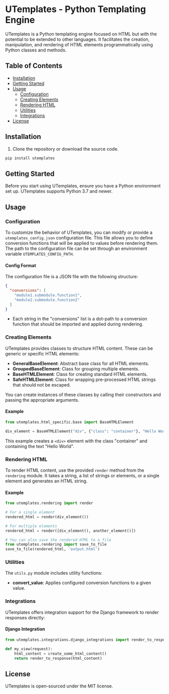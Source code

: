 # UTemplates - Python Templating Engine

UTemplates is a Python templating engine focused on HTML but with the potential to be extended to other languages. It facilitates the creation, manipulation, and rendering of HTML elements programmatically using Python classes and methods.

## Table of Contents
- [Installation](#installation)
- [Getting Started](#getting-started)
- [Usage](#usage)
  - [Configuration](#configuration)
  - [Creating Elements](#creating-elements)
  - [Rendering HTML](#rendering-html)
  - [Utilities](#utilities)
  - [Integrations](#integrations)
- [License](#license)

## Installation

1. Clone the repository or download the source code.

```bash
pip install utemplates
```

## Getting Started

Before you start using UTemplates, ensure you have a Python environment set up. UTemplates supports Python 3.7 and newer.

## Usage

### Configuration

To customize the behavior of UTemplates, you can modify or provide a `utemplates_config.json` configuration file. This file allows you to define conversion functions that will be applied to values before rendering them. The path to the configuration file can be set through an environment variable `UTEMPLATES_CONFIG_PATH`.

#### Config Format

The configuration file is a JSON file with the following structure:

```json
{
  "conversions": [
    "module1.submodule.function1",
    "module2.submodule.function2"
  ]
}
```

- Each string in the "conversions" list is a dot-path to a conversion function that should be imported and applied during rendering.

### Creating Elements

UTemplates provides classes to structure HTML content. These can be generic or specific HTML elements:

- **GeneralBaseElement**: Abstract base class for all HTML elements.
- **GroupedBaseElement**: Class for grouping multiple elements.
- **BaseHTMLElement**: Class for creating standard HTML elements.
- **SafeHTMLElement**: Class for wrapping pre-processed HTML strings that should not be escaped.

You can create instances of these classes by calling their constructors and passing the appropriate arguments.

#### Example

```python
from utemplates.html_specific.base import BaseHTMLElement

div_element = BaseHTMLElement("div", {"class": "container"}, "Hello World")
```

This example creates a `<div>` element with the class "container" and containing the text "Hello World".

### Rendering HTML

To render HTML content, use the provided `render` method from the `rendering` module. It takes a string, a list of strings or elements, or a single element and generates an HTML string.

#### Example

```python
from utemplates.rendering import render

# For a single element
rendered_html = render(div_element())

# For multiple elements
rendered_html = render([div_element(), another_element()])

# You can also save the rendered HTML to a file
from utemplates.rendering import save_to_file
save_to_file(rendered_html, 'output.html')
```

### Utilities

The `utils.py` module includes utility functions:

- **convert_value**: Applies configured conversion functions to a given value.

### Integrations

UTemplates offers integration support for the Django framework to render responses directly:

#### Django Integration

```python
from utemplates.integrations.django_integrations import render_to_response

def my_view(request):
    html_content = create_some_html_content()
    return render_to_response(html_content)
```

## License

UTemplates is open-sourced under the MIT license.
